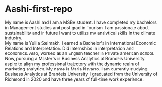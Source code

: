 # Aashi-first-repo
My name is Aashi and I am a MSBA student. I have completed my bachelors in Management studies and post grad in Tourism. I am passionate about sustainability and in future I want to utilize my analytical skills in the climate industry.  
My name is Yuliia Stelmakh. I earned a Bachelor's in International Economic Relations and Interpretation. Did internships in interpretation and economics. Also, worked as an English teacher in Private american school. Now, pursuing a Master's in Business Analytics at Brandeis University. I aspire to align my professional trajectory with the dynamic realm of marketing analytics.
My name is Maria Navarro. I am currently studying Business Analytics at Brandeis University. I graduated from the University of Richmond in 2020 and have three years of full-time work experience.


